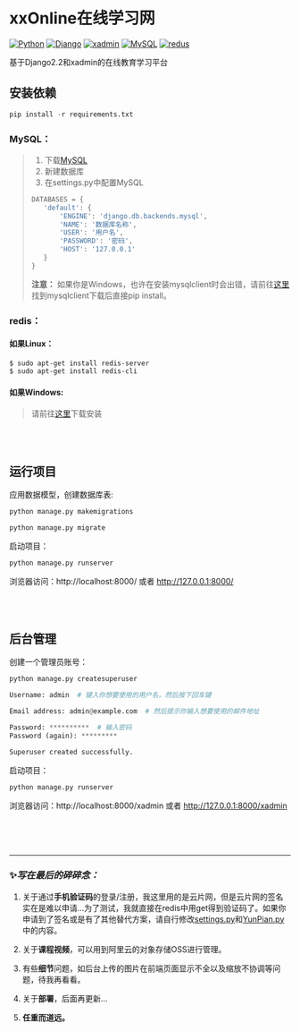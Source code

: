 # xxOnline在线学习网
[![Python](https://img.shields.io/badge/Python-3.7.3-blue)](https://www.python.org/downloads/release/python-373/)
[![Django](https://img.shields.io/badge/Django-2.2-blue)](https://docs.djangoproject.com/en/2.2/releases/)
[![xadmin](https://img.shields.io/badge/xadmin-0.6.0-blue)](https://github.com/sshwsfc/xadmin)
[![MySQL](https://img.shields.io/badge/MySQL-5.7-blue)](https://dev.mysql.com/downloads/mysql/)
[![redus](https://img.shields.io/badge/redis-3.0.503-blue)](https://github.com/ServiceStack/redis-windows/tree/master/downloads)


基于Django2.2和xadmin的在线教育学习平台

## 安装依赖  
```python
pip install -r requirements.txt
```

### MySQL：
>1. 下载[MySQL](https://dev.mysql.com/downloads/mysql/)
>2. 新建数据库
>3. 在settings.py中配置MySQL  
>```python
>DATABASES = {
>    'default': {
>        'ENGINE': 'django.db.backends.mysql',
>        'NAME': '数据库名称',
>        'USER': '用户名',
>        'PASSWORD': '密码',
>        'HOST': '127.0.0.1'
>    }
>}
>```
>**注意：** 如果你是Windows，也许在安装mysqlclient时会出错，请前往[这里](https://www.lfd.uci.edu/~gohlke/pythonlibs/)找到mysqlclient下载后直接pip install。

### redis：
#### 如果Linux：  
    $ sudo apt-get install redis-server
    $ sudo apt-get install redis-cli
#### 如果Windows:
>请前往[这里](https://github.com/ServiceStack/redis-windows/tree/master/downloads)下载安装

&nbsp;  
&nbsp;  
## 运行项目  
应用数据模型，创建数据库表:
```python
python manage.py makemigrations

python manage.py migrate
```

启动项目：
```python
python manage.py runserver
```

浏览器访问：http://localhost:8000/ 或者 http://127.0.0.1:8000/

&nbsp;  
&nbsp;  
## 后台管理  
创建一个管理员账号：  
```python
python manage.py createsuperuser

Username: admin  # 键入你想要使用的用户名，然后按下回车键

Email address: admin@example.com  # 然后提示你输入想要使用的邮件地址

Password: **********  # 输入密码
Password (again): *********

Superuser created successfully.
```

启动项目：
```python
python manage.py runserver
```

浏览器访问：http://localhost:8000/xadmin 或者 http://127.0.0.1:8000/xadmin

&nbsp;  
&nbsp;  
&nbsp; 
***
### ✨*写在最后的碎碎念：*
1. 关于通过**手机验证码**的登录/注册，我这里用的是云片网，但是云片网的签名实在是难以申请...为了测试，我就直接在redis中用get得到验证码了。如果你申请到了签名或是有了其他替代方案，请自行修改[settings.py](https://github.com/fishvi/xxOnline/blob/master/xxOnline/settings.py)和[YunPian.py](https://github.com/fishvi/xxOnline/blob/master/apps/utils/YunPian.py)中的内容。  

2. 关于**课程视频**，可以用到阿里云的对象存储OSS进行管理。

3. 有些**细节**问题，如后台上传的图片在前端页面显示不全以及缩放不协调等问题，待我再看看。

4. 关于**部署**，后面再更新...

5. **任重而道远。**